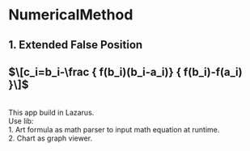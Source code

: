 # NumericalMethod
## 1. Extended False Position

  ## $\[c_i=b_i-\frac { f(b_i)(b_i-a_i)} { f(b_i)-f(a_i) }\]$ ##
<br>
This app build in Lazarus. <br>
Use lib:<br>
1. Art formula as math parser to input math equation at runtime.<br>
2. Chart as graph viewer.
